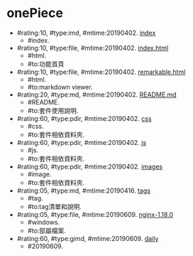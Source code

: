 # onePiece #
* \#rating:10, \#type:imd, \#mtime:20190402. [index](index.md)
  * \#index.
* \#rating:10, \#type:file, \#mtime:20190402. [index.html](index.html)
  * \#html.
  * \#to:功能首頁
* \#rating:10, \#type:file, \#mtime:20190402. [remarkable.html](remarkable.html)
  * \#html.
  * \#to:markdown viewer.
* \#rating:20, \#type:md, \#mtime:20190402. [README.md](README.md)
  * \#README.
  * \#to:套件使用說明.
* \#rating:60, \#type:pdir, \#mtime:20190402. [css](css)
  * \#css.
  * \#to:套件相依資料夾.
* \#rating:60, \#type:pdir, \#mtime:20190402. [js](js)
  * \#js.
  * \#to:套件相依資料夾.
* \#rating:60, \#type:pdir, \#mtime:20190402. [images](images)
  * \#image.
  * \#to:套件相依資料夾.
* \#rating:05, \#type:md, \#mtime:20190416. [tags](tags.md)
  * \#tag.
  * \#to:tag清單和說明.
* \#rating:05, \#type:file, \#mtime:20190609. [nginx-1.18.0](nginx-1.18.0.zip)
  * \#windows.
  * \#to:部屬檔案.
* \#rating:60, \#type:gimd, \#mtime:20190609. [daily](daily.md)
  * \#20190609.